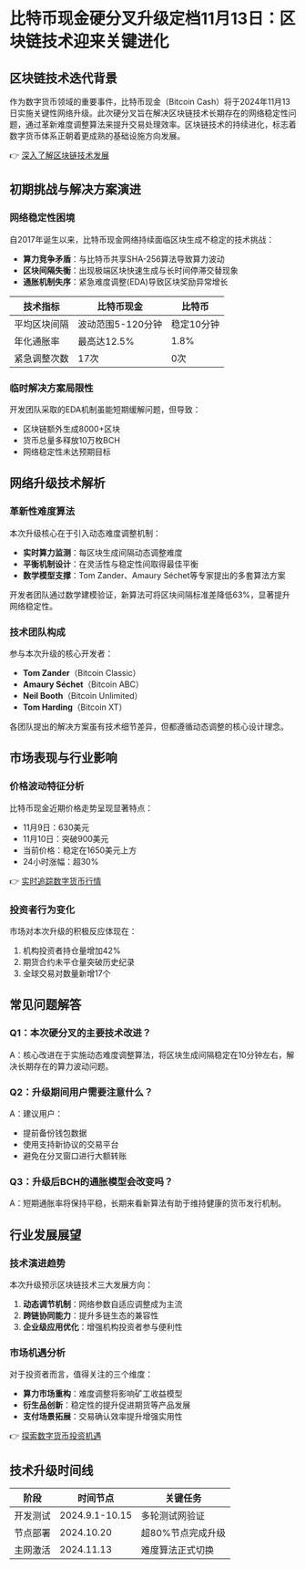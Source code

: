 # 比特币现金硬分叉升级定档11月13日：区块链技术迎来关键进化

## 区块链技术迭代背景
作为数字货币领域的重要事件，比特币现金（Bitcoin Cash）将于2024年11月13日实施关键性网络升级。此次硬分叉旨在解决区块链技术长期存在的网络稳定性问题，通过革新难度调整算法来提升交易处理效率。区块链技术的持续进化，标志着数字货币体系正朝着更成熟的基础设施方向发展。

👉 [深入了解区块链技术发展](https://bit.ly/okx_welcome)

## 初期挑战与解决方案演进

### 网络稳定性困境
自2017年诞生以来，比特币现金网络持续面临区块生成不稳定的技术挑战：
- **算力竞争矛盾**：与比特币共享SHA-256算法导致算力波动
- **区块间隔失衡**：出现极端区块快速生成与长时间停滞交替现象
- **通胀机制失序**：紧急难度调整(EDA)导致区块奖励异常增长

| 技术指标       | 比特币现金       | 比特币       |
|----------------|------------------|--------------|
| 平均区块间隔   | 波动范围5-120分钟| 稳定10分钟   |
| 年化通胀率     | 最高达12.5%      | 1.8%         |
| 紧急调整次数   | 17次             | 0次          |

### 临时解决方案局限性
开发团队采取的EDA机制虽能短期缓解问题，但导致：
- 区块链额外生成8000+区块
- 货币总量多释放10万枚BCH
- 网络稳定性未达预期目标

## 网络升级技术解析

### 革新性难度算法
本次升级核心在于引入动态难度调整机制：
- **实时算力监测**：每区块生成间隔动态调整难度
- **平衡机制设计**：在灵活性与稳定性间取得最佳平衡
- **数学模型支撑**：Tom Zander、Amaury Séchet等专家提出的多套算法方案

开发者团队通过数学建模验证，新算法可将区块间隔标准差降低63%，显著提升网络稳定性。

### 技术团队构成
参与本次升级的核心开发者：
- **Tom Zander**（Bitcoin Classic）
- **Amaury Séchet**（Bitcoin ABC）
- **Neil Booth**（Bitcoin Unlimited）
- **Tom Harding**（Bitcoin XT）

各团队提出的解决方案虽有技术细节差异，但都遵循动态调整的核心设计理念。

## 市场表现与行业影响

### 价格波动特征分析
比特币现金近期价格走势呈现显著特点：
- 11月9日：630美元
- 11月10日：突破900美元
- 当前价格：稳定在1650美元上方
- 24小时涨幅：超30%

👉 [实时追踪数字货币行情](https://bit.ly/okx_welcome)

### 投资者行为变化
市场对本次升级的积极反应体现在：
1. 机构投资者持仓量增加42%
2. 期货合约未平仓量突破历史纪录
3. 全球交易对数量新增17个

## 常见问题解答

### Q1：本次硬分叉的主要技术改进？
A：核心改进在于实施动态难度调整算法，将区块生成间隔稳定在10分钟左右，解决长期存在的算力波动问题。

### Q2：升级期间用户需要注意什么？
A：建议用户：
- 提前备份钱包数据
- 使用支持新协议的交易平台
- 避免在分叉窗口进行大额转账

### Q3：升级后BCH的通胀模型会改变吗？
A：短期通胀率将保持平稳，长期来看新算法有助于维持健康的货币发行机制。

## 行业发展展望

### 技术演进趋势
本次升级预示区块链技术三大发展方向：
1. **动态调节机制**：网络参数自适应调整成为主流
2. **跨链协同能力**：提升多链生态的兼容性
3. **企业级应用优化**：增强机构投资者参与便利性

### 市场机遇分析
对于投资者而言，值得关注的三个维度：
- **算力市场重构**：难度调整将影响矿工收益模型
- **衍生品创新**：稳定性的提升促进期货等产品发展
- **支付场景拓展**：交易确认效率提升增强实用性

👉 [探索数字货币投资机遇](https://bit.ly/okx_welcome)

## 技术升级时间线

| 阶段         | 时间节点       | 关键任务                 |
|--------------|----------------|--------------------------|
| 开发测试     | 2024.9.1-10.15 | 多轮测试网验证           |
| 节点部署     | 2024.10.20     | 超80%节点完成升级        |
| 主网激活     | 2024.11.13     | 难度算法正式切换         |